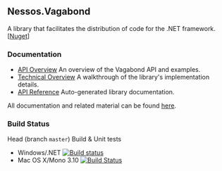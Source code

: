 ## Nessos.Vagabond

A library that facilitates the distribution of code for the .NET framework. [[Nuget](http://www.nuget.org/packages/Vagabond/)]

### Documentation

* [API Overview](http://nessos.github.io/Vagabond/tutorial.html) An overview of the Vagabond API and examples.
* [Technical Overview](http://nessos.github.io/Vagabond/overview.html) A walkthrough of the library's implementation details.
* [API Reference](http://nessos.github.io/Vagabond/reference/index.html) Auto-generated library documentation.

All documentation and related material can be found [here](http://nessos.github.io/Vagabond/).

### Build Status

Head (branch `master`) Build & Unit tests

* Windows/.NET [![Build status](https://ci.appveyor.com/api/projects/status/wqhmeo9bgipg92ew/branch/master)](https://ci.appveyor.com/project/nessos/vagrant)
* Mac OS X/Mono 3.10 [![Build Status](https://travis-ci.org/nessos/Vagabond.png?branch=master)](https://travis-ci.org/nessos/Vagabond/branches)

